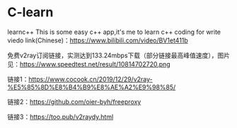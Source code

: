 # C-learn
learnc++
This is some easy c++ app,it's me to learn c++ coding for write
viedo link(Chinese)：https://www.bilibili.com/video/BV1et411b


免费v2ray订阅链接，实测达到133.24mbps下载（部分链接最高峰值速度），图片见：https://www.speedtest.net/result/10814702720.png


链接1：https://www.cocook.cn/2019/12/29/v2ray-%E5%85%8D%E8%B4%B9%E8%AE%A2%E9%98%85/


链接2：https://github.com/oier-byh/freeproxy


链接3：https://too.pub/v2raydy.html

